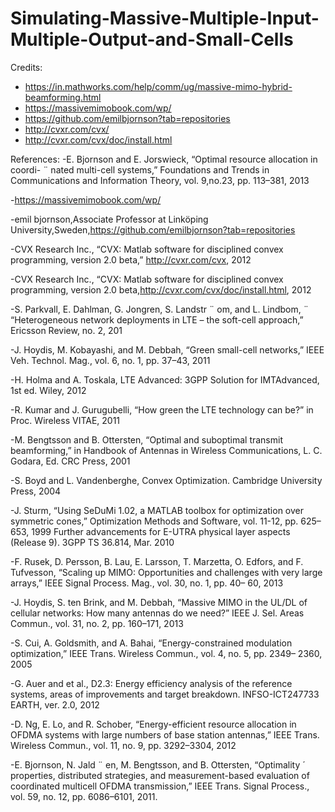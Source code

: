 # Simulating-Massive-Multiple-Input-Multiple-Output-and-Small-Cells











Credits:
- https://in.mathworks.com/help/comm/ug/massive-mimo-hybrid-beamforming.html
- https://massivemimobook.com/wp/
- https://github.com/emilbjornson?tab=repositories
- http://cvxr.com/cvx/
- http://cvxr.com/cvx/doc/install.html

References:
-E. Bjornson and E. Jorswieck, “Optimal resource allocation in coordi- ¨ nated multi-cell systems,” Foundations and Trends in Communications and Information Theory, vol. 9,no.23, pp. 113–381, 2013

-https://massivemimobook.com/wp/

-emil bjornson,Associate Professor at Linköping University,Sweden,https://github.com/emilbjornson?tab=repositories

-CVX Research Inc., “CVX: Matlab software for disciplined convex programming, version 2.0 beta,” http://cvxr.com/cvx, 2012

-CVX Research Inc., “CVX: Matlab software for disciplined convex programming, version 2.0 beta,http://cvxr.com/cvx/doc/install.html, 2012

-S. Parkvall, E. Dahlman, G. Jongren, S. Landstr ¨ om, and L. Lindbom, ¨ “Heterogeneous network deployments in LTE – the soft-cell approach,” Ericsson Review, no. 2, 201

-J. Hoydis, M. Kobayashi, and M. Debbah, “Green small-cell networks,” IEEE Veh. Technol. Mag., vol. 6, no. 1, pp. 37–43, 2011

-H. Holma and A. Toskala, LTE Advanced: 3GPP Solution for IMTAdvanced, 1st ed. Wiley, 2012

-R. Kumar and J. Gurugubelli, “How green the LTE technology can be?” in Proc. Wireless VITAE, 2011

-M. Bengtsson and B. Ottersten, “Optimal and suboptimal transmit beamforming,” in Handbook of Antennas in Wireless Communications, L. C. Godara, Ed. CRC Press, 2001

-S. Boyd and L. Vandenberghe, Convex Optimization. Cambridge University Press, 2004

-J. Sturm, “Using SeDuMi 1.02, a MATLAB toolbox for optimization over symmetric cones,” Optimization Methods and Software, vol. 11-12, pp. 625–653, 1999
 Further advancements for E-UTRA physical layer aspects (Release 9). 3GPP TS 36.814, Mar. 2010
 
-F. Rusek, D. Persson, B. Lau, E. Larsson, T. Marzetta, O. Edfors, and F. Tufvesson, “Scaling up MIMO: Opportunities and challenges with very large arrays,” IEEE Signal Process. Mag., vol. 30, no. 1, pp. 40– 60, 2013

-J. Hoydis, S. ten Brink, and M. Debbah, “Massive MIMO in the UL/DL of cellular networks: How many antennas do we need?” IEEE J. Sel. Areas Commun., vol. 31, no. 2, pp. 160–171, 2013

-S. Cui, A. Goldsmith, and A. Bahai, “Energy-constrained modulation optimization,” IEEE Trans. Wireless Commun., vol. 4, no. 5, pp. 2349– 2360, 2005

-G. Auer and et al., D2.3: Energy efficiency analysis of the reference systems, areas of improvements and target breakdown. INFSO-ICT247733 EARTH, ver. 2.0, 2012

-D. Ng, E. Lo, and R. Schober, “Energy-efficient resource allocation in OFDMA systems with large numbers of base station antennas,” IEEE Trans. Wireless Commun., vol. 11, no. 9, pp. 3292–3304, 2012

-E. Bjornson, N. Jald ¨ en, M. Bengtsson, and B. Ottersten, “Optimality ´ properties, distributed strategies, and measurement-based evaluation of coordinated multicell OFDMA transmission,” IEEE Trans. Signal Process., vol. 59, no. 12, pp. 6086–6101, 2011.





